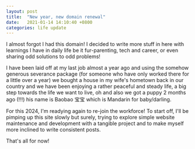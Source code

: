 ```yaml
---
layout: post
title:  "New year, new domain renewal"
date:   2021-01-14 14:10:40 +0800
categories: life update
---
```


I almost forgot I had this domain! I decided to write more stuff in here with learnings I have in daily life be it fur-parenting, tech and career, or even sharing odd solutions to odd problems!

I have been laid off at my last job almost a year ago and using the somehow generous severance package (for someone who have only worked there for a little over a year) we bought a house in my wife's hometown back in our country and we have been enjoying a rather peaceful and steady life, a big step towards the life we want to live, oh and also we got a puppy 2 months ago (!!!) his name is Baobao 宝宝 which is Mandarin for baby/darling.

For this 2024, I'm readying again to re-join the workforce! To start off, I'll be pimping up this site slowly but surely, trying to explore simple website maintenance and development with a tangible project and to make myself more inclined to write consistent posts.

That's all for now!
